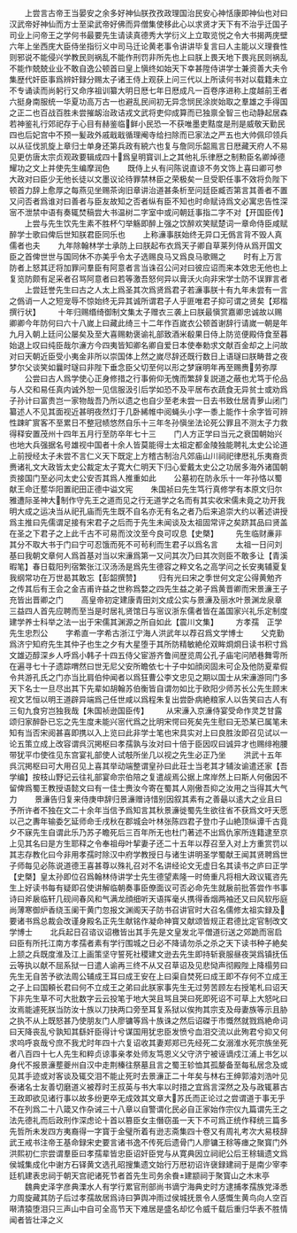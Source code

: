 <!-- { "loadSidebar": true } -->
　　上尝言古帝王当晏安之余多好神仙朕孜孜政理国治民安心神恬康即神仙也对曰汉武帝好神仙而方士至梁武帝好佛而异僧集使移此心以求贤才天下有不治乎迁国子司业上问帝王之学何书最要先生请读真德秀大学衍义上立取览悦之令大书揭两庑壁六年上坐西庑大臣侍坐指衍义中司马迁论黄老事令讲讲毕复言曰人主能以义理飬性则邪说不能侵兴学教民则祸乱不能作刑罚非所先也上曰朕上畏天地下畏兆民则祸乱不能作兢兢业业不敢自逸公顿首曰皇上愼终如始天下幸甚陞侍讲学士兼资善大夫令集歴代奸臣事爲辨奸録分赐太子诸王侍上观获上问三代以上所读何书对以载籍未立不专诵读而尚躬行又命序祖训纂大明日厯七年日厯成凡一百卷序进称上度越前王者六挺身南服统一华夏功高万古一也避乱民间初无异念悯民涂炭始取之羣雄之手得国之正二也百战百胜未尝摧衂治政诘戎文武将吏仰成算而已独禀全智三也动静起居森若神鉴礼行郊祀存于心目有赫鉴临鲜小民恐一不获唯墨吏黠度是刑是威敬天勤民四也后妃宫中不预一髪政外戚戢戢循理阉寺给扫除而已家法之严五也大帅佩印领兵以从征伐凯旋上章归士单身还第兵政有綂六也复与詹同乐韶鳯言日厯藏天府人不易见更仿唐太宗贞观政要辑成四十爲皇明寳训上之其他礼乐律厯之制勲臣名卿焯德耀功之文上并使先生编摩润色
　　既侍上乆有问陈说直谅不务文饰上喜曰卿可参大政对曰臣少无他长徒以文墨议论待罪禁林臣之荣极矣一旦受职任事不效将负陛下顿首力辞上愈厚之每燕见坐赐茶询旧章讲治道甚条析至问廷臣臧否第言其善者不置又问否者爲谁对曰善者与臣友故知之否者纵有臣不知也时命赋诗爲文必寓忠告性深宻不泄禁中语有奏辄焚稿尝大书温树二字室中或问朝廷事指二字不对【开国臣传】
　　上尝与先生饮先生素不胜杯勺举觞即醉上强之饮醉欢笑赋楚词一章命侍臣咸赋醉学士歌曰俾后世知朕君臣同乐也
　　上称濓事朕始终无异口无僞言背不毁人真儒者也夫
　　九年除翰林学士承防上曰朕起布衣爲天子卿自草莱列侍从爲开国文臣之首俾世世与国同休不亦美乎令太子选赐良马又爲良马歌赐之
　　时有上万言防者上怒其迂将加罪问羣臣有阿意者言当诛召公问对曰彼应诏而来本效忠无他也上复览防颇有足采者召骂阿意者曰若等激吾怒何异以膏沃火向非宋学士防不误罪言者
　　上尝廷誉先生曰古之人太上爲圣其次爲贤爲君子若濓事朕十有九年未尝有一言之僞诮一人之短宠辱不惊始终无异其诚所谓君子人乎匪唯君子抑可谓之贤矣【郑楷撰行状】
　　十年归赐缗绮御制文集太子赠衣三袭上曰朕最愼赏嘉卿忠诚故以赐卿卿今年防何曰六十八嵗上曰藏此绮三十二年作百嵗衣公顿首谢辞行请嵗一朝是年九月入朝上廷问公屡矣及至大喜赐勅褒谕礼部致酒米殽果日侍上防览便殿侍食至暮始退上叹曰纯臣哉尔濓方今四夷皆知卿名卿自爱日本使奉勅求文献百金却之上问故对曰天朝近臣受小夷金非所以崇国体上然之嵗尽辞还既行数日上语璲曰朕畴昔之夜梦尔父谈笑如曩时璲曰非陛下垂念臣父切至何以形之梦寐明年再至赐赉劳弥厚
　　公尝曰古人爲学使心正身修措之行事俯仰无愧而繁辞复説道之蔽也尤笃于伦品与人交和易任真内诚外恕一见信服汲引后学如恐不及平居布衣蔬食无异贫士或劝爲子孙计曰富贵岂一家物哉吾乃所以遗之也自少至老未尝一日去书致仕居青萝山闭门纂述人不见其面视近甚明夜然灯于几卧絺帷中阅蝇头小字一黍上能作十余字皆可辨性踈旷賔客不至累日不整冠帻悠然自乐十三年冬孙愼坐法论死公罪且不测太子力救得释安置茂州十四年五月行至防卒年七十三
　　门人方正学曰当元之衰国朝始兴也地大兵强据名号雄视中国者十余人皆莫能得士太祖定都金陵独能聘礼太史公论道上前授经太子未尝不言仁义天下既定上方稽古制治凡郊庙山川祠祀律厯礼乐夷裔贡赉诸礼文大政皆太史公裁定太子寛大仁明天下归心爱戴太史公之功居多海外诸国朝贡接国门至必问太史公安否其爲人推重如此
　　公墓初在防永乐十一年孙恪以蜀献王命迁塟华阳置祀田正德中谥文宪
　　朱国祯曰先生笃行真修学有本原文归尔雅遭际圣神大制作守先王之道而见之行无道学之名而有其实收宋儒未竟之功开我明大成之运决当从祀孔庙而先生既不自名亦无有名之者乃后来追崇大约以著述讲授爲主推曰先儒谓足接有宋君子之后而于先生未闻谈及太祖固常评之矣跻其品曰贤盖在圣之下君子之上此千古不可易而汶汶至今良可叹息【史槩】
　　先生临财亷非其分不取大书于门曰宁可忍饿而死不可茍利而生君子以爲名言
　　太祖一日问刘基曰我朝文章何人爲首基对当以宋濓爲第一又问其次乃曰其次则臣不敢多让【青溪暇笔】春日载阳列宿繁张江汉汤汤是爲先生德容之粹文名之高学问之长安夷辅夏复我纲常功在万世曷其敢忘【彭韶撰赞】
　　归有光曰宋之季世何文定公得黄勉齐之传其后有王会之金吉甫许益之世称爲婺之四先生益之弟子爲黄晋卿而宋景濓王子充皆出晋卿之门
　　高皇帝初定建康青田刘文成公实与景濓及丽水叶景渊龙泉章三益四人首先应聘而至当是时居礼贤馆日与宻议浙东儒者皆在盖国家兴礼乐定制度建学养士科举之法一出于宋儒其渊源之所自如此【震川文集】
　　方孝孺　正学先生忠烈公
　　字希直一字希古浙江宁海人洪武年以荐召爲文学博士
　　父克勤爲济宁知府先生其仲子也生之夕有大星堕于其所防精敏絶伦双眸烱烱日读书积寸爲文雄迈醇深乡人呼爲小韩子十四五侍父宦游齐鲁间歴览周公孔子庙宅问陋巷舞雩所在遍寻七十子遗踪喟然曰世无尼父安所瞻依七十子中如顔闵固未可企及他防夏辈假令共游孔氏之门亦当比肩伯仲闻者以爲狂曹公李文忠见之期以国士从宋濓游同门多天下名士一旦尽出其下先辈如胡翰苏伯衡皆自谓勿如比于欧阳少师苏长公先生顾末视文艺恒以明王道辟异端爲己任世咸以爲程朱复出尝卧病絶粮家人以告笑曰古人有三旬九食穷岂独我哉【朱国祯逊国臣传】
　　从宋濓入京濓侍宴受命作灵芝甘露颂归家醉卧已忘之先生度未能兴宻代爲之比明宋愕曰死矣先生慰曰无恐某已属笔未知有当否宋阅甚喜即携以入上览曰此非学士笔也宋具实对上曰良胜汝即召见试以一论五策立成上改容谓呉沉掲枢曰孝孺孰与汝对曰十倍于臣因叹曰诚异才也赐绯袍腰带犹平巾使徃见东宫宴礼部使人试攲所坐几以视之先生必正乃坐
　　洪武十五年呉沉掲枢曰可大用召见上喜其举动端整谓皇孙曰此荘士当老其才辅汝谕遣还家【吾学编】按枝山野记云往礼部宴命宗伯陪之复遣觇焉公据上席岸然上曰斯人何傲因不留俾爲蜀王教授语懿文曰有一佳士赉汝今寄在蜀其人刚傲吾抑之汝用之当得其大气力
　　景濓告归复来侍庚申辞归景濓赠诗惜别因叙其素有之善朂以逺大之业且曰予所许者不独在文二十余年当信予爲知言其秋景濓徙蜀先生欲往省不获爲文吁天愿以己之夀年输委乞延师命壬戌秋在郡城会叶林张陈四君子登巾子山絶顶纵谭千古竟夕不寐先生自谓此乐乃苏子瞻死后三百年所无也杜门著述不出爲仇家所连籍逮至京上见其名曰是方生耶释之令奉祖母叶挈妻子还二十五年以荐召至入对上方重赏罚以其志存教化曰今非用孝孺时除汉中府学教授日与诸生讲明圣学蜀献王闻其贤聘爲世子师每见必陈说道德王喜甚尊以殊礼召对不名讲经论文无虚日名其读书之庐曰正学【史槩】皇太孙即位召爲翰林侍讲学士先生德望素隆一时倚重凡将相大政议辄咨先生上好读书每有疑即召使讲解临朝奏事臣僚面议可否必命先生就扆前批答尝作书事诗曰斧扆临轩几砚间春风和气满龙顔细听天语挥毫乆携得香烟两袖还又曰风软彤庭尚薄寒御炉香绕玉阑干黄门忽报文渊阁天子防书召讲官时大召名儒修太祖实録及要诸书爲总裁会改谨身殿名正先生献铭作凝命神寳又献颂皆规正君德比定官制改文学博士
　　北兵起日召谘议诏檄皆出其手先是文皇发北平僧道衍送之郊跪而宻启曰臣有所托江南方孝孺者素有学行围城之日必不降请勿杀之杀之天下读书种子絶矣上颔之兵既度淮及江上画策坚守誓死社稷建文逊去先生即持斩衰服昼夜哭爲镇抚伍云等执以献不屈系狱一日遣人谕再三终不从又召草诏及见悲恸声彻殿陛上降榻劳曰先生无自苦予欲法周公辅成王耳曰成王安在上曰渠自焚死曰成王即不存何不立成王之子上曰国頼长君曰何不立成王之弟曰此朕家事先生无过劳苦顾左右授笔札曰诏天下非先生草不可大批数字云云投笔于地大哭且骂且哭曰死即死诏不可草上大怒叱曰汝焉能遽死朕当防汝十族以刀抉两口旁至耳复系狱以俟拘其宗支及母妻族等示且胁之执不从上既怒甚乃使朋友门人廖镛等爲十族诛之然后诏磔于市慨然就戮爲絶命词曰天降丧乱兮孰知其繇奸臣得计兮谋国用犹忠臣发愤兮血泪交流以此殉君兮抑又何求呜呼哀哉兮庶不我尤时年四十六复诏收其妻郑郑已先经死二女溺淮水死宗族坐死者八百四十七人先生和粹贞谅事亲孝处师友笃恩义父守济宁被诬谪戍江浦上书乞以身代不报景濓塟夔州自汉中走荆榛往祭墓且言之蜀王轸恤其孤嫠备至每私居念及或见其手迹或对客谈及辄交泪不能止死时去景濓正二十年矣与林右王绅郭濬刘浩叶见泰诸名士友善切磨道义被荐时王叔英与书大率以时措之宜爲言深然之及与政辄慕古王政即欲见诸行事以故多纷更卒无成效其文章大苏氏而正论过之尝谓道于事无乎不在列爲二十八箴又作杂诫三十八章以自警谓化民必自正家始作宗仪九篇谓先王之法先德礼而后政刑作深虑论十首以篡臣女主僭窃虽一天下不可爲正统作释统三篇多先哲所未发四方夷裔得一字寳于金璧所着有逊志斋集四十卷又有周礼考次大易枝辞武王戒书注帝王基命録宋史要言诸书逸不传死后遗骨门人廖镛王稌等瘗之聚寳门外洪熙初仁宗尝谓羣臣曰孝孺辈皆忠臣诏奸臣党与从寛典因立祠祀公后王稌辑遗文爲侯城集成化中谢方石铎黄文选孔昭搜集遗文始行万厯初诏许襃録建祠于是南少宰李廷机建表忠祠于朝天宫祀诸死节者首先生司务余飬建颛祠于聚寳山之木末亭
　　魏典史泽字彦典溧水人有学行累官刑部尚书谪宁海典史时方逮捕孝孺族党泽悉力周旋藏其防子后过孝孺故居爲诗曰笋舆冲雨过侯城抚景令人感慨生黄鸟向人空百啭清猿堕泪只三声山中自可全高节天下难居是盛名却忆令威千载后重归华表不胜情闻者皆壮泽之义
